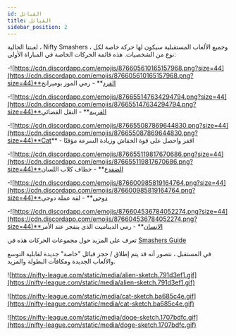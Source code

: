 ```yaml
---
id: القبائل
title: القبائل
sidebar_position: 2
---
```


لعبتنا الحالية ، Nifty Smashers ، وجميع الألعاب المستقبلية سيكون لها حركة خاصة لكل نوع من الشخصيات. هذه قائمة الحركات الخاصة في المباراة الأولى:

-![https://cdn.discordapp.com/emojis/876605610165157968.png?size=44](https://cdn.discordapp.com/emojis/876605610165157968.png?size=44)**القرد** - رمي الموز بوميرانج

-![https://cdn.discordapp.com/emojis/876655147634294794.png?size=44](https://cdn.discordapp.com/emojis/876655147634294794.png?size=44)**الغريبة** - النقل الفضائي

-![https://cdn.discordapp.com/emojis/876655087869644830.png?size=44](https://cdn.discordapp.com/emojis/876655087869644830.png?size=44)**Cat** - اقفز واحصل على قوة الخفاش وزيادة السرعة مؤقتًا

-![https://cdn.discordapp.com/emojis/876655119817670686.png?size=44](https://cdn.discordapp.com/emojis/876655119817670686.png?size=44)**الضفدع** - خطاف كلاب اللسان

-![https://cdn.discordapp.com/emojis/876600985819164764.png?size=44](https://cdn.discordapp.com/emojis/876600985819164764.png?size=44)**دوجي** - لفة عملة دوجي

-![https://cdn.discordapp.com/emojis/876604536784052274.png?size=44](https://cdn.discordapp.com/emojis/876604536784052274.png?size=44)**الإنسان** - رمي الديناميت الذي ينفجر عند الأمر

تعرف على المزيد حول مجموعات الحركات هذه في [Smashers Guide](/guides/nifty-smashers/tribes)

في المستقبل ، نتصور أنه قد يتم إطلاق / حجز قبائل "خاصة" جديدة لقابلية التوسع والألعاب الجديدة ومكافآت البطولة والمزيد.

![https://nifty-league.com/static/media/alien-sketch.791d3ef1.gif](https://nifty-league.com/static/media/alien-sketch.791d3ef1.gif)

![https://nifty-league.com/static/media/cat-sketch.ba685c4e.gif](https://nifty-league.com/static/media/cat-sketch.ba685c4e.gif)

![https://nifty-league.com/static/media/doge-sketch.1707bdfc.gif](https://nifty-league.com/static/media/doge-sketch.1707bdfc.gif)
